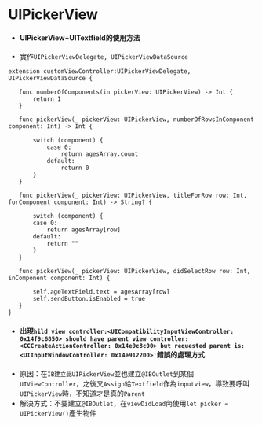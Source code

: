 # UIPickerView

* #### UIPickerView+UITextfield的使用方法
 * 實作`UIPickerViewDelegate, UIPickerViewDataSource`
 ```
 extension customViewController:UIPickerViewDelegate, UIPickerViewDataSource {
    
    func numberOfComponents(in pickerView: UIPickerView) -> Int {
        return 1
    }
    
    func pickerView(_ pickerView: UIPickerView, numberOfRowsInComponent component: Int) -> Int {
        
        switch (component) {
            case 0:
                return agesArray.count
            default:
                return 0
        }
    }
    
    func pickerView(_ pickerView: UIPickerView, titleForRow row: Int, forComponent component: Int) -> String? {
        
        switch (component) {
        case 0:
            return agesArray[row]
        default:
            return ""
        }
    }
    
    func pickerView(_ pickerView: UIPickerView, didSelectRow row: Int, inComponent component: Int) {
        
        self.ageTextField.text = agesArray[row]
        self.sendButton.isEnabled = true
    }
}
 ```

* #### 出現`hild view controller:<UICompatibilityInputViewController: 0x14f9c6850> should have parent view controller:<CCCreateActionController: 0x14e9c8c00> but requested parent is:<UIInputWindowController: 0x14e912200>'`錯誤的處理方式
 * 原因：在`IB建立此UIPickerView`並也建立`@IBOutlet`到某個`UIViewController`，之後又`Assign`給`Textfield`作為`inputview`，導致要呼叫`UIPickerView`時，不知道才是真的`Parent`
 * 解決方式：不要建立`@IBOutlet`，在`viewDidLoad`內使用`let picker = UIPickerView()`產生物件